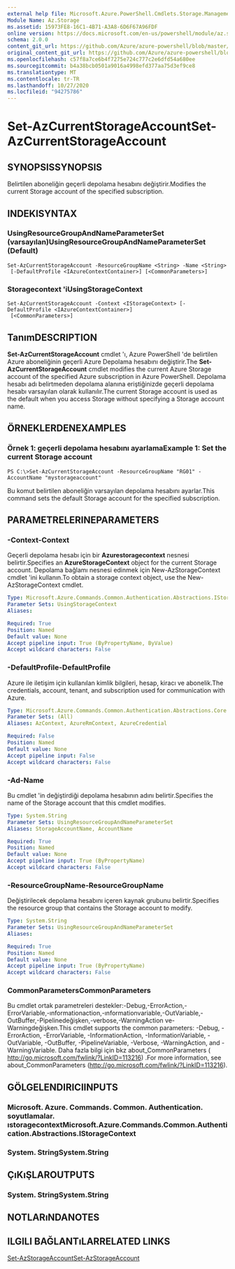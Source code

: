 ```yaml
---
external help file: Microsoft.Azure.PowerShell.Cmdlets.Storage.Management.dll-Help.xml
Module Name: Az.Storage
ms.assetid: 15973FE8-16C1-4B71-A3A8-6D6F67A96FDF
online version: https://docs.microsoft.com/en-us/powershell/module/az.storage/set-azcurrentstorageaccount
schema: 2.0.0
content_git_url: https://github.com/Azure/azure-powershell/blob/master/src/Storage/Storage.Management/help/Set-AzCurrentStorageAccount.md
original_content_git_url: https://github.com/Azure/azure-powershell/blob/master/src/Storage/Storage.Management/help/Set-AzCurrentStorageAccount.md
ms.openlocfilehash: c57f8a7ce6b4f7275e724c777c2e6dfd54a680ee
ms.sourcegitcommit: b4a38bcb0501a9016a4998efd377aa75d3ef9ce8
ms.translationtype: MT
ms.contentlocale: tr-TR
ms.lasthandoff: 10/27/2020
ms.locfileid: "94275786"
---
```

# <span data-ttu-id="48c57-101">Set-AzCurrentStorageAccount</span><span class="sxs-lookup"><span data-stu-id="48c57-101">Set-AzCurrentStorageAccount</span></span>

## <span data-ttu-id="48c57-102">SYNOPSIS</span><span class="sxs-lookup"><span data-stu-id="48c57-102">SYNOPSIS</span></span>
<span data-ttu-id="48c57-103">Belirtilen aboneliğin geçerli depolama hesabını değiştirir.</span><span class="sxs-lookup"><span data-stu-id="48c57-103">Modifies the current Storage account of the specified subscription.</span></span>

## <span data-ttu-id="48c57-104">INDEKI</span><span class="sxs-lookup"><span data-stu-id="48c57-104">SYNTAX</span></span>

### <span data-ttu-id="48c57-105">UsingResourceGroupAndNameParameterSet (varsayılan)</span><span class="sxs-lookup"><span data-stu-id="48c57-105">UsingResourceGroupAndNameParameterSet (Default)</span></span>
```
Set-AzCurrentStorageAccount -ResourceGroupName <String> -Name <String>
 [-DefaultProfile <IAzureContextContainer>] [<CommonParameters>]
```

### <span data-ttu-id="48c57-106">Storagecontext 'i</span><span class="sxs-lookup"><span data-stu-id="48c57-106">UsingStorageContext</span></span>
```
Set-AzCurrentStorageAccount -Context <IStorageContext> [-DefaultProfile <IAzureContextContainer>]
 [<CommonParameters>]
```

## <span data-ttu-id="48c57-107">Tanım</span><span class="sxs-lookup"><span data-stu-id="48c57-107">DESCRIPTION</span></span>
<span data-ttu-id="48c57-108">**Set-AzCurrentStorageAccount** cmdlet 'ı, Azure PowerShell 'de belirtilen Azure aboneliğinin geçerli Azure Depolama hesabını değiştirir.</span><span class="sxs-lookup"><span data-stu-id="48c57-108">The **Set-AzCurrentStorageAccount** cmdlet modifies the current Azure Storage account of the specified Azure subscription in Azure PowerShell.</span></span>
<span data-ttu-id="48c57-109">Depolama hesabı adı belirtmeden depolama alanına eriştiğinizde geçerli depolama hesabı varsayılan olarak kullanılır.</span><span class="sxs-lookup"><span data-stu-id="48c57-109">The current Storage account is used as the default when you access Storage without specifying a Storage account name.</span></span>

## <span data-ttu-id="48c57-110">ÖRNEKLERDEN</span><span class="sxs-lookup"><span data-stu-id="48c57-110">EXAMPLES</span></span>

### <span data-ttu-id="48c57-111">Örnek 1: geçerli depolama hesabını ayarlama</span><span class="sxs-lookup"><span data-stu-id="48c57-111">Example 1: Set the current Storage account</span></span>
```
PS C:\>Set-AzCurrentStorageAccount -ResourceGroupName "RG01" -AccountName "mystorageaccount"
```

<span data-ttu-id="48c57-112">Bu komut belirtilen aboneliğin varsayılan depolama hesabını ayarlar.</span><span class="sxs-lookup"><span data-stu-id="48c57-112">This command sets the default Storage account for the specified subscription.</span></span>

## <span data-ttu-id="48c57-113">PARAMETRELERINE</span><span class="sxs-lookup"><span data-stu-id="48c57-113">PARAMETERS</span></span>

### <span data-ttu-id="48c57-114">-Context</span><span class="sxs-lookup"><span data-stu-id="48c57-114">-Context</span></span>
<span data-ttu-id="48c57-115">Geçerli depolama hesabı için bir **Azurestoragecontext** nesnesi belirtir.</span><span class="sxs-lookup"><span data-stu-id="48c57-115">Specifies an **AzureStorageContext** object for the current Storage account.</span></span>
<span data-ttu-id="48c57-116">Depolama bağlamı nesnesi edinmek için New-AzStorageContext cmdlet 'ini kullanın.</span><span class="sxs-lookup"><span data-stu-id="48c57-116">To obtain a storage context object, use the New-AzStorageContext cmdlet.</span></span>

```yaml
Type: Microsoft.Azure.Commands.Common.Authentication.Abstractions.IStorageContext
Parameter Sets: UsingStorageContext
Aliases:

Required: True
Position: Named
Default value: None
Accept pipeline input: True (ByPropertyName, ByValue)
Accept wildcard characters: False
```

### <span data-ttu-id="48c57-117">-DefaultProfile</span><span class="sxs-lookup"><span data-stu-id="48c57-117">-DefaultProfile</span></span>
<span data-ttu-id="48c57-118">Azure ile iletişim için kullanılan kimlik bilgileri, hesap, kiracı ve abonelik.</span><span class="sxs-lookup"><span data-stu-id="48c57-118">The credentials, account, tenant, and subscription used for communication with Azure.</span></span>

```yaml
Type: Microsoft.Azure.Commands.Common.Authentication.Abstractions.Core.IAzureContextContainer
Parameter Sets: (All)
Aliases: AzContext, AzureRmContext, AzureCredential

Required: False
Position: Named
Default value: None
Accept pipeline input: False
Accept wildcard characters: False
```

### <span data-ttu-id="48c57-119">-Ad</span><span class="sxs-lookup"><span data-stu-id="48c57-119">-Name</span></span>
<span data-ttu-id="48c57-120">Bu cmdlet 'in değiştirdiği depolama hesabının adını belirtir.</span><span class="sxs-lookup"><span data-stu-id="48c57-120">Specifies the name of the Storage account that this cmdlet modifies.</span></span>

```yaml
Type: System.String
Parameter Sets: UsingResourceGroupAndNameParameterSet
Aliases: StorageAccountName, AccountName

Required: True
Position: Named
Default value: None
Accept pipeline input: True (ByPropertyName)
Accept wildcard characters: False
```

### <span data-ttu-id="48c57-121">-ResourceGroupName</span><span class="sxs-lookup"><span data-stu-id="48c57-121">-ResourceGroupName</span></span>
<span data-ttu-id="48c57-122">Değiştirilecek depolama hesabını içeren kaynak grubunu belirtir.</span><span class="sxs-lookup"><span data-stu-id="48c57-122">Specifies the resource group that contains the Storage account to modify.</span></span>

```yaml
Type: System.String
Parameter Sets: UsingResourceGroupAndNameParameterSet
Aliases:

Required: True
Position: Named
Default value: None
Accept pipeline input: True (ByPropertyName)
Accept wildcard characters: False
```

### <span data-ttu-id="48c57-123">CommonParameters</span><span class="sxs-lookup"><span data-stu-id="48c57-123">CommonParameters</span></span>
<span data-ttu-id="48c57-124">Bu cmdlet ortak parametreleri destekler:-Debug,-ErrorAction,-ErrorVariable,-ınformationaction,-ınformationvariable,-OutVariable,-OutBuffer,-Pipelinedeğişken,-verbose,-WarningAction ve-Warningdeğişken.</span><span class="sxs-lookup"><span data-stu-id="48c57-124">This cmdlet supports the common parameters: -Debug, -ErrorAction, -ErrorVariable, -InformationAction, -InformationVariable, -OutVariable, -OutBuffer, -PipelineVariable, -Verbose, -WarningAction, and -WarningVariable.</span></span> <span data-ttu-id="48c57-125">Daha fazla bilgi için bkz about_CommonParameters ( http://go.microsoft.com/fwlink/?LinkID=113216) .</span><span class="sxs-lookup"><span data-stu-id="48c57-125">For more information, see about_CommonParameters (http://go.microsoft.com/fwlink/?LinkID=113216).</span></span>

## <span data-ttu-id="48c57-126">GÖLGELENDIRICI</span><span class="sxs-lookup"><span data-stu-id="48c57-126">INPUTS</span></span>

### <span data-ttu-id="48c57-127">Microsoft. Azure. Commands. Common. Authentication. soyutlamalar. ıstoragecontext</span><span class="sxs-lookup"><span data-stu-id="48c57-127">Microsoft.Azure.Commands.Common.Authentication.Abstractions.IStorageContext</span></span>

### <span data-ttu-id="48c57-128">System. String</span><span class="sxs-lookup"><span data-stu-id="48c57-128">System.String</span></span>

## <span data-ttu-id="48c57-129">ÇıKıŞLAR</span><span class="sxs-lookup"><span data-stu-id="48c57-129">OUTPUTS</span></span>

### <span data-ttu-id="48c57-130">System. String</span><span class="sxs-lookup"><span data-stu-id="48c57-130">System.String</span></span>

## <span data-ttu-id="48c57-131">NOTLARıNDA</span><span class="sxs-lookup"><span data-stu-id="48c57-131">NOTES</span></span>

## <span data-ttu-id="48c57-132">ILGILI BAĞLANTıLAR</span><span class="sxs-lookup"><span data-stu-id="48c57-132">RELATED LINKS</span></span>

[<span data-ttu-id="48c57-133">Set-AzStorageAccount</span><span class="sxs-lookup"><span data-stu-id="48c57-133">Set-AzStorageAccount</span></span>](./Set-AzStorageAccount.md)


